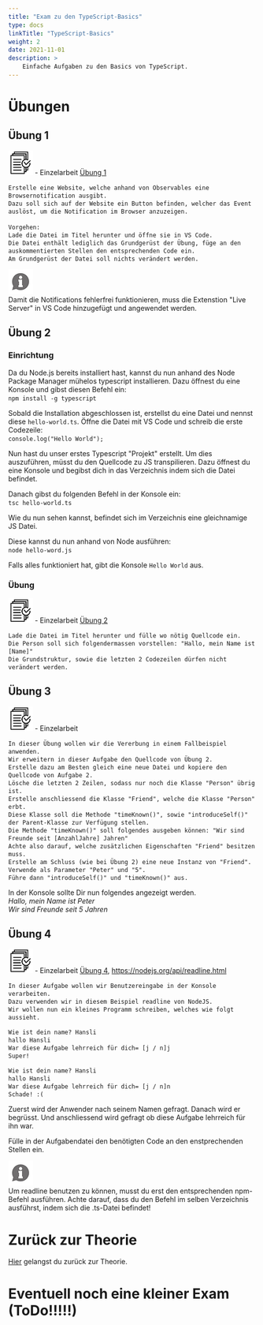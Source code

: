 ```yaml
---
title: "Exam zu den TypeScript-Basics"
type: docs
linkTitle: "TypeScript-Basics"
weight: 2
date: 2021-11-01
description: >
    Einfache Aufgaben zu den Basics von TypeScript.
---
```


# Übungen
## Übung 1
![task1](/images/task.png) - Einzelarbeit [Übung 1](/files/exams/angular/uebung1.html)
    
    Erstelle eine Website, welche anhand von Observables eine Browsernotification ausgibt.
    Dazu soll sich auf der Website ein Button befinden, welcher das Event auslöst, um die Notification im Browser anzuzeigen.

    Vorgehen:
    Lade die Datei im Titel herunter und öffne sie in VS Code. 
    Die Datei enthält lediglich das Grundgerüst der Übung, füge an den auskommentierten Stellen den entsprechenden Code ein.
    Am Grundgerüst der Datei soll nichts verändert werden.

![asset](/images/hint.png)    
    Damit die Notifications fehlerfrei funktionieren, muss die Extenstion "Live Server" in VS Code hinzugefügt und angewendet werden.
<br>

## Übung 2
### Einrichtung
Da du Node.js bereits installiert hast, kannst du nun anhand des Node Package Manager mühelos typescript installieren.
Dazu öffnest du eine Konsole und gibst diesen Befehl ein: <br>
    ```npm install -g typescript```

Sobald die Installation abgeschlossen ist, erstellst du eine Datei und nennst diese `hello-world.ts`.
Öffne die Datei mit VS Code und schreib die erste Codezeile: <br>
    ```console.log("Hello World");```

Nun hast du unser erstes Typescript "Projekt" erstellt. Um dies auszuführen, müsst du den Quellcode zu JS transpilieren.
Dazu öffnest du eine Konsole und begibst dich in das Verzeichnis indem sich die Datei befindet. 

Danach gibst du folgenden Befehl in der Konsole ein: <br>
    ```tsc hello-world.ts```

Wie du nun sehen kannst, befindet sich im Verzeichnis eine gleichnamige JS Datei.

Diese kannst du nun anhand von Node ausführen: <br>
    ```node hello-word.js```

Falls alles funktioniert hat, gibt die Konsole `Hello World` aus.

### Übung
![task2](/images/task.png) - Einzelarbeit [Übung 2](/files/exams/angular/uebung2.ts)
    
    Lade die Datei im Titel herunter und fülle wo nötig Quellcode ein.
    Die Person soll sich folgendermassen vorstellen: "Hallo, mein Name ist  [Name]"
    Die Grundstruktur, sowie die letzten 2 Codezeilen dürfen nicht verändert werden.

## Übung 3
![task3](/images/task.png) - Einzelarbeit

    In dieser Übung wollen wir die Vererbung in einem Fallbeispiel anwenden.
    Wir erweitern in dieser Aufgabe den Quellcode von Übung 2.
    Erstelle dazu am Besten gleich eine neue Datei und kopiere den Quellcode von Aufgabe 2.
    Lösche die letzten 2 Zeilen, sodass nur noch die Klasse "Person" übrig ist.
    Erstelle anschliessend die Klasse "Friend", welche die Klasse "Person" erbt.
    Diese Klasse soll die Methode "timeKnown()", sowie "introduceSelf()" der Parent-Klasse zur Verfügung stellen.
    Die Methode "timeKnown()" soll folgendes ausgeben können: "Wir sind Freunde seit [AnzahlJahre] Jahren"
    Achte also darauf, welche zusätzlichen Eigenschaften "Friend" besitzen muss.
    Erstelle am Schluss (wie bei Übung 2) eine neue Instanz von "Friend". Verwende als Parameter "Peter" und "5".
    Führe dann "introduceSelf()" und "timeKnown()" aus.

In der Konsole sollte Dir nun folgendes angezeigt werden.<br>
*Hallo, mein Name ist Peter* <br>
*Wir sind Freunde seit 5 Jahren*
<br>

## Übung 4
![task4](/images/task.png) - Einzelarbeit [Übung 4](/files/exams/angular/uebung4.ts), https://nodejs.org/api/readline.html
    
    In dieser Aufgabe wollen wir Benutzereingabe in der Konsole verarbeiten.
    Dazu verwenden wir in diesem Beispiel readline von NodeJS.
    Wir wollen nun ein kleines Programm schreiben, welches wie folgt aussieht.


```console
Wie ist dein name? Hansli
hallo Hansli
War diese Aufgabe lehrreich für dich= [j / n]j
Super!
```
```console
Wie ist dein name? Hansli
hallo Hansli
War diese Aufgabe lehrreich für dich= [j / n]n
Schade! :(
```
Zuerst wird der Anwender nach seinem Namen gefragt. 
Danach wird er begrüsst.
Und anschliessend wird gefragt ob diese Aufgabe lehrreich für ihn war.

Fülle in der Aufgabendatei den benötigten Code an den enstprechenden Stellen ein.

![asset](/images/hint.png)    
    Um readline benutzen zu können, musst du erst den entsprechenden npm-Befehl ausführen. Achte darauf, dass du den Befehl im selben Verzeichnis ausführst, indem sich die .ts-Datei befindet!

# Zurück zur Theorie
[Hier](../../../../docs/web/angular/03_1_intro_typescript) gelangst du zurück zur Theorie.


# Eventuell noch eine kleiner Exam (ToDo!!!!!)